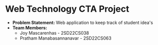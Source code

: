 <h1>Web Technology CTA Project</h1>
<ul>
    <li>
        <b>Problem Statement: </b>
        Web application to keep track of student idea's
    </li>
    <li>
        <b>Team Members: </b>
        <ul>
            <li>
                Joy Mascarenhas - 2SD22CS038
            </li>
            <li>
                Pratham Manabasannanavar - 2SD22CS063
            </li>
        </ul>
    </li>
</ul>
